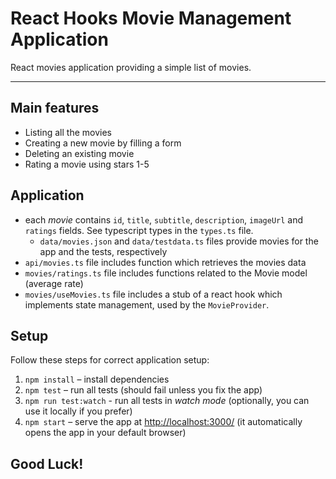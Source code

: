 # React Hooks Movie Management Application

React movies application providing a simple list of movies.

---

## Main features

- Listing all the movies
- Creating a new movie by filling a form
- Deleting an existing movie
- Rating a movie using stars 1-5

## Application

- each _movie_ contains `id`, `title`, `subtitle`, `description`, `imageUrl` and `ratings` fields. See typescript types in the `types.ts` file.
  - `data/movies.json` and `data/testdata.ts` files provide movies for the app and the tests, respectively
- `api/movies.ts` file includes function which retrieves the movies data
- `movies/ratings.ts` file includes functions related to the Movie model (average rate)
- `movies/useMovies.ts` file includes a stub of a react hook which implements state management, used by the `MovieProvider`.

## Setup

Follow these steps for correct application setup:

1. `npm install` – install dependencies
2. `npm test` – run all tests (should fail unless you fix the app)
3. `npm run test:watch` - run all tests in _watch mode_ (optionally, you can use it locally if you prefer)
4. `npm start` – serve the app at [http://localhost:3000/](http://localhost:3000/) (it automatically opens the app in your default browser)

## Good Luck!
